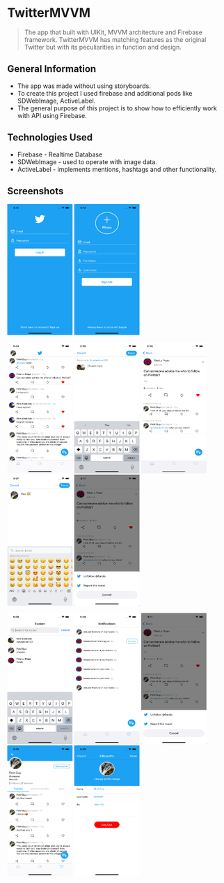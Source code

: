 # TwitterMVVM
> The app that built with UIKit, MVVM architecture and Firebase framework. TwitterMVVM has matching features as the original Twitter but with its peculiarities in function and design.

## General Information
- The app was made without using storyboards.
- To create this project I used firebase and additional pods like SDWebImage, ActiveLabel.
- The general purpose of this project is to show how to efficiently work with API using Firebase.

## Technologies Used
- Firebase - Realtime Database
- SDWebImage - used to operate with image data.
- ActiveLabel - implements mentions, hashtags and other functionality.

## Screenshots
<img src="./img/logIn.png" width="150" height="300"> <img src="./img/signUp.png" width="150" height="300"> <p>
<img src="./img/feedVC.png" width="150" height="300"> <img src="./img/reply.png" width="150" height="300"> <img src="./img/tweetVC.png" width="150" height="300"> <img src="./img/uploadTweet.png" width="150" height="300"> <img src="./img/actionMenu.png" width="150" height="300"> <p>
<img src="./img/explore.png" width="150" height="300"> <img src="./img/notifications.png" width="150" height="300"> <img src="./img/actionMenu.png" width="150" height="300"> <img src="./img/profilevc.png" width="150" height="300"> <img src="./img/editProfile.png" width="150" height="300"> 

